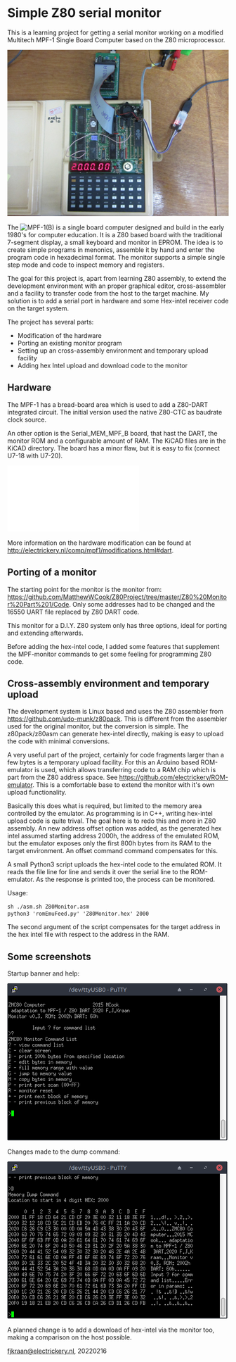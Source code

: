 # Simple Z80 serial monitor

This is a learning project for getting a serial monitor working on a modified Multitech MPF-1 Single Board Computer
based on the Z80 microprocessor. 

![Development setup including MPF-1B with Z80 DART modification, ROMEmu in U7 ROM socket, pl2303 serial-USB converter.](MPF1DevSetup.jpg)

The ![MPF-1(B)](http://electrickery.connected.by.freedominter.net/comp/mpf1/) is a single board computer designed 
and build in the early 1980's for computer education. It is a Z80 based board with the traditional 7-segment display, a small keyboard and monitor in EPROM. The idea is to create simple programs in menonics, assemble it by hand and
enter the program code in hexadecimal format. The monitor supports a simple single step mode and code to inspect 
memory and registers.

The goal for this project is, apart from learning Z80 assembly, to extend the development environment with an 
proper graphical editor, cross-assembler and a facility to transfer code from the host to the target machine. My 
solution is to add a serial port in hardware and some Hex-intel receiver code on the target system.

The project has several parts:

 * Modification of the hardware
 * Porting an existing monitor program
 * Setting up an cross-assembly environment and temporary upload facility
 * Adding hex Intel upload and download code to the monitor

## Hardware

The MPF-1 has a bread-board area which is used to add a Z80-DART integrated circuit. The initial version used the
native Z80-CTC as baudrate clock source. 

An other option is the Serial_MEM_MPF_B board, that hast the DART, the monitor ROM and a configurable amount of RAM.
The KiCAD files are in the KiCAD directory. The board has a minor flaw, but it is easy to fix (connect U7-18 with U7-20).

![Modification of the MPF-1(B)](./MPF-Z80DART.pdf)

More information on the hardware modification can be found at 
http://electrickery.nl/comp/mpf1/modifications.html#dart.

## Porting of a monitor

The starting point for the monitor is the monitor from: https://github.com/MatthewWCook/Z80Project/tree/master/Z80%20Monitor%20Part%201/Code. Only some addresses had to be changed and the 16550 UART file replaced by Z80 DART code. 

This monitor for a D.I.Y. Z80 system only has three options, ideal for porting and extending afterwards. 

Before adding the hex-intel code, I added some features that supplement the MPF-monitor commands to get some feeling
for programming Z80 code.

## Cross-assembly environment and temporary upload

The development system is Linux based and uses the Z80 assembler from https://github.com/udo-munk/z80pack.
This is different from the assembler used for the original monitor, but the conversion is simple. The 
z80pack/z80asm can generate hex-intel directly, making is easy to upload the code with minimal conversions.

A very useful part of the project, certainly for code fragments larger than a few bytes is a temporary upload
facility. For this an Arduino based ROM-emulator is used, which allows transferring code to a RAM chip which is 
part from the Z80 address space. See https://github.com/electrickery/ROM-emulator. This is a comfortable base to extend the monitor with it's own upload functionality. 

Basically this does what is required, but limited to the memory area controlled by the emulator. As programming 
is in C++, writing hex-intel upload code is quite trival. The goal here is to redo this and more in Z80 assembly.
An new address offset option was added, as the generated hex intel assumed starting address 2000h, the address of 
the emulated ROM, but the emulator exposes only the first 800h bytes from its RAM to the target environment. An
offset command command compensates for this.

A small Python3 script uploads the hex-intel code to the emulated ROM. It reads the file line for line and sends
it over the serial line to the ROM-emulator. As the response is printed too, the process can be monitored.

Usage:

	sh ./asm.sh Z80Monitor.asm
	python3 'romEmuFeed.py' 'Z80Monitor.hex' 2000

The second argument of the script compensates for the target address in the hex intel file with respect to 
the address in the RAM. 

## Some screenshots

Startup banner and help:

![Startup banner and help](./Z80MonBannerHelp.png)

Changes made to the dump command:

![Changes in Dump command](./Z80MonNewDump.png)

A planned change is to add a download of hex-intel via the monitor too, making a comparison on the host possible.

fjkraan@electrickery.nl, 20220216
